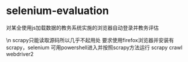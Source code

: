 # selenium-evaluation

对某全使用js加载数据的教务系统实施的浏览器自动登录并教务评估

\n
scrapy只能读取源码所以几乎不起用处
要求使用firefox浏览器并安装有scrapy，selenium
可用powershell进入并按照scrapy方法运行
scrapy crawl webdriver2
